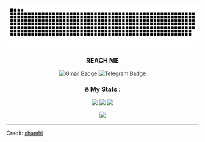 <div align="center">
  <div align="center">
    <img src="https://raw.githubusercontent.com/1999AZZAR/1999AZZAR/readme/resources/img/grid-snake.svg" alt="snake" />
  </div>
  <div align="center" id="badges">
    <h3 align="center">REACH ME</h3>
    <a href="mailto:airdropversity01@gmail.com">
      <img src="https://img.shields.io/badge/-airdropversity01%40gmail.com-maroon?style=for-the-badge&logo=gmail&logoColor=white" alt="Gmail Badge"/>
    </a>
    <a href="https://t.me/HylobatesMoloch">
      <img src="https://img.shields.io/badge/-Afif-blue?style=for-the-badge&logo=telegram&logoColor=white" alt="Telegram Badge"/>
    </a>
  </div>
</div>

<div align="center">

### :fire: My Stats :
![](http://github-profile-summary-cards.vercel.app/api/cards/profile-details?username=jamaluunn&theme=dark)
![](http://github-profile-summary-cards.vercel.app/api/cards/stats?username=jamaluunn&theme=dark)
![](http://github-profile-summary-cards.vercel.app/api/cards/repos-per-language?username=jamaluunn&theme=dark)

</div>

<!--horizontal divider(gradiant)-->
<div align="center">
  <img src="https://user-images.githubusercontent.com/73097560/115834477-dbab4500-a447-11eb-908a-139a6edaec5c.gif">
</div>

<div align="center">
  <hr>
</div>

Credit: [shamhi](https://github.com/shamhi)

